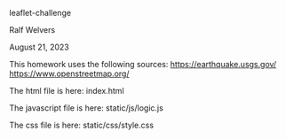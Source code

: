 leaflet-challenge

Ralf Welvers

August 21, 2023

This homework uses the following sources:
https://earthquake.usgs.gov/
https://www.openstreetmap.org/

The html file is here:
index.html

The javascript file is here:
static/js/logic.js

The css file is here:
static/css/style.css


